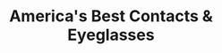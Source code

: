---
title: "America's Best Contacts & Eyeglasses"
url: /yorkville/americas-best-contacts-and-eyeglasses/
shop: optician
---
